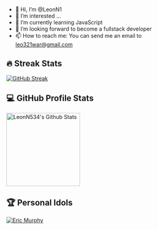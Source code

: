 - 👋 Hi, I’m @LeonN1
- 👀 I’m interested ...
- 🌱 I’m currently learning JavaScript
- 💞️ I’m looking forward to become a fullstack developer
- 📫 How to reach me: You can send me an email to leo321war@gmail.com

<!---
LeonN1/LeonN1 is a ✨ special ✨ repository because its `README.md` (this file) appears on your GitHub profile.
You can click the Preview link to take a look at your changes.
--->

<h2>🔥 Streak Stats</h3>
<a href="https://git.io/streak-stats"><img src="https://streak-stats.demolab.com?user=LeonN534&theme=dark-minimalist&border_radius=7&mode=weekly" alt="GitHub Streak" /></a>


<h2>💻 GitHub Profile Stats</h3>
<a href="https://github.com/anuraghazra/github-readme-stats"><img alt="LeonN534's Github Stats" src="https://github-readme-stats.vercel.app/api?username=LeonN534&show_icons=true&bg_color=211f27&text_color=e5e5e5&icon_color=d484f4&title_color=85bef7&border_color=b9b9c0&border_radius=7" height="192px"/></a>

<h2>🏆 Personal Idols</h3>
<a href="https://ericmurphy.xyz/"><img alt="Eric Murphy" src="https://github.com/LeonN534/LeonN534/assets/77511070/ae7de464-7872-4a1c-8fee-4b72f334ec2e"></a>
